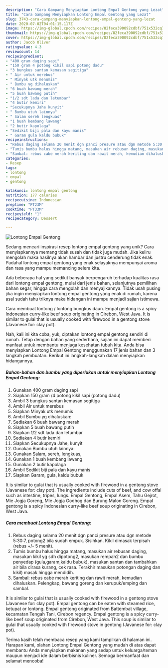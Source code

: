 ```yaml
---
description: "Cara Gampang Menyiapkan Lontong Empal Gentong yang Lezat"
title: "Cara Gampang Menyiapkan Lontong Empal Gentong yang Lezat"
slug: 3743-cara-gampang-menyiapkan-lontong-empal-gentong-yang-lezat
date: 2020-07-02T04:01:15.117Z
image: https://img-global.cpcdn.com/recipes/82feca390092cdbf/751x532cq70/lontong-empal-gentong-foto-resep-utama.jpg
thumbnail: https://img-global.cpcdn.com/recipes/82feca390092cdbf/751x532cq70/lontong-empal-gentong-foto-resep-utama.jpg
cover: https://img-global.cpcdn.com/recipes/82feca390092cdbf/751x532cq70/lontong-empal-gentong-foto-resep-utama.jpg
author: Jacob Oliver
ratingvalue: 4.3
reviewcount: 14
recipeingredient:
- "400 gram daging sapi"
- "150 gram 4 potong kikil sapi potong dadu"
- "3 bungkus santan kemasan segitiga"
- " Air untuk merebus"
- " Minyak utk menumis"
- " Bumbu yg dihaluskan"
- "6 buah bawang merah"
- "5 buah bawang putih"
- "1/2 sdt lada dan letumbar"
- "4 butir kemiri"
- "Secukupnya Jahe kunyit"
- " Bumbu utuh lainnya"
- " Salam sereh lengkuas"
- "1 buah kembang lawang"
- "2 butir kapolaga"
- "Sedikit biji pala dan kayu manis"
- " Garam gula kaldu bubuk"
recipeinstructions:
- "Rebus daging selama 20 menit dgn panci presure atau dgn metode 5:30:7, potong2 bila sudah empuk. Sisihkan. Kikil dimasak terpisah (rebus +/- 5 menit)."
- "Tumis bumbu halus hingga matang, masukan air rebusan daging, masukan kikil yg sdh dipotong2, masukan rempah2 dan bumbu penyedap (gula,garam,kaldu bubuk), masukan santan dan tambahkan air bila dirasa kurang, cek rasa. Terakhir masukan potongan daging dan kikil) masak hingga mendidih."
- "Sambal: rebus cabe merah keriting dan rawit merah, kemudian dihaluskan. Pelengkap, bawang goreng dan kerupuk/emping dan sambal."
categories:
- Resep
tags:
- lontong
- empal
- gentong

katakunci: lontong empal gentong 
nutrition: 177 calories
recipecuisine: Indonesian
preptime: "PT23M"
cooktime: "PT33M"
recipeyield: "1"
recipecategory: Dessert

---
```



![Lontong Empal Gentong](https://img-global.cpcdn.com/recipes/82feca390092cdbf/751x532cq70/lontong-empal-gentong-foto-resep-utama.jpg)

Sedang mencari inspirasi resep lontong empal gentong yang unik? Cara menyiapkannya memang tidak susah dan tidak juga mudah. Jika keliru mengolah maka hasilnya akan hambar dan justru cenderung tidak enak. Padahal lontong empal gentong yang enak selayaknya mempunyai aroma dan rasa yang mampu memancing selera kita.

Ada beberapa hal yang sedikit banyak berpengaruh terhadap kualitas rasa dari lontong empal gentong, mulai dari jenis bahan, selanjutnya pemilihan bahan segar, hingga cara mengolah dan menyajikannya. Tidak usah pusing jika ingin menyiapkan lontong empal gentong yang enak di rumah, karena asal sudah tahu triknya maka hidangan ini mampu menjadi sajian istimewa.

Cara membuat lontong / lontong bungkus daun. Empal gentong is a spicy Indonesian curry-like beef soup originating in Cirebon, West Java. It is similar to gulai that is usually cooked with firewood in a gentong stove (Javanese for: clay pot).


Nah, kali ini kita coba, yuk, ciptakan lontong empal gentong sendiri di rumah. Tetap dengan bahan yang sederhana, sajian ini dapat memberi manfaat untuk membantu menjaga kesehatan tubuh kita. Anda bisa menyiapkan Lontong Empal Gentong menggunakan 17 jenis bahan dan 3 langkah pembuatan. Berikut ini langkah-langkah dalam menyiapkan hidangannya.

<!--inarticleads1-->

##### Bahan-bahan dan bumbu yang diperlukan untuk menyiapkan Lontong Empal Gentong:

1. Gunakan 400 gram daging sapi
1. Siapkan 150 gram /4 potong kikil sapi (potong dadu)
1. Ambil 3 bungkus santan kemasan segitiga
1. Ambil  Air untuk merebus
1. Siapkan  Minyak utk menumis
1. Ambil  Bumbu yg dihaluskan:
1. Sediakan 6 buah bawang merah
1. Siapkan 5 buah bawang putih
1. Siapkan 1/2 sdt lada dan letumbar
1. Sediakan 4 butir kemiri
1. Siapkan Secukupnya Jahe, kunyit
1. Gunakan  Bumbu utuh lainnya:
1. Gunakan  Salam, sereh, lengkuas,
1. Gunakan 1 buah kembang lawang
1. Gunakan 2 butir kapolaga
1. Ambil Sedikit biji pala dan kayu manis
1. Siapkan  Garam, gula, kaldu bubuk


It is similar to gulai that is usually cooked with firewood in a gentong stove (Javanese for: clay pot). The ingredients include cuts of beef, and cow offal such as intestine, tripes, lungs. Empal Gentong, Empal Asem, Tahu Gejrot, Mie Jogja Goreng, Mie Jogja Godhog dan Burung Malon Goreng. Empal gentong is a spicy Indonesian curry-like beef soup originating in Cirebon, West Java. 

<!--inarticleads2-->

##### Cara membuat Lontong Empal Gentong:

1. Rebus daging selama 20 menit dgn panci presure atau dgn metode 5:30:7, potong2 bila sudah empuk. Sisihkan. Kikil dimasak terpisah (rebus +/- 5 menit).
1. Tumis bumbu halus hingga matang, masukan air rebusan daging, masukan kikil yg sdh dipotong2, masukan rempah2 dan bumbu penyedap (gula,garam,kaldu bubuk), masukan santan dan tambahkan air bila dirasa kurang, cek rasa. Terakhir masukan potongan daging dan kikil) masak hingga mendidih.
1. Sambal: rebus cabe merah keriting dan rawit merah, kemudian dihaluskan. Pelengkap, bawang goreng dan kerupuk/emping dan sambal.


It is similar to gulai that is usually cooked with firewood in a gentong stove (Javanese for: clay pot). Empal gentong can be eaten with steamed rice, ketupat or lontong. Empal gentong originated from Battembat village, kecamatan Tengah Tani, Cirebon regency. Empal gentong is a spicy curry-like beef soup originated from Cirebon, West Java. This soup is similar to gulai that usually cooked with firewood stove in gentong (Javanese for: clay pot). 

Terima kasih telah membaca resep yang kami tampilkan di halaman ini. Harapan kami, olahan Lontong Empal Gentong yang mudah di atas dapat membantu Anda menyiapkan makanan yang sedap untuk keluarga/teman maupun menjadi ide dalam berbisnis kuliner. Semoga bermanfaat dan selamat mencoba!
